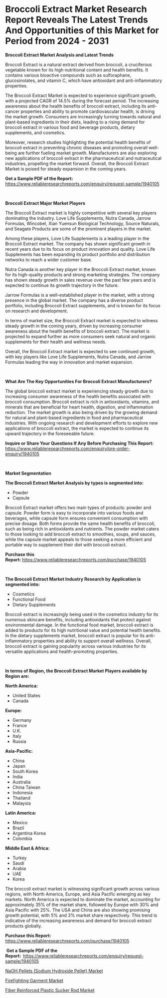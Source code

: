 <p><h1>Broccoli Extract Market Research Report Reveals The Latest Trends And Opportunities of this Market for Period from 2024 - 2031</h1></p><p><strong>Broccoli Extract Market Analysis and Latest Trends</strong></p>
<p><p>Broccoli Extract is a natural extract derived from broccoli, a cruciferous vegetable known for its high nutritional content and health benefits. It contains various bioactive compounds such as sulforaphane, glucosinolates, and vitamin C, which have antioxidant and anti-inflammatory properties.</p><p>The Broccoli Extract Market is expected to experience significant growth, with a projected CAGR of 14.5% during the forecast period. The increasing awareness about the health benefits of broccoli extract, including its anti-cancer properties and ability to promote cardiovascular health, is driving the market growth. Consumers are increasingly turning towards natural and plant-based ingredients in their diets, leading to a rising demand for broccoli extract in various food and beverage products, dietary supplements, and cosmetics.</p><p>Moreover, research studies highlighting the potential health benefits of broccoli extract in preventing chronic diseases and promoting overall well-being are further fueling market growth. Manufacturers are also exploring new applications of broccoli extract in the pharmaceutical and nutraceutical industries, propelling the market forward. Overall, the Broccoli Extract Market is poised for steady expansion in the coming years.</p></p>
<p><strong>Get a Sample PDF of the Report:&nbsp;</strong> <a href="https://www.reliableresearchreports.com/enquiry/request-sample/1940105">https://www.reliableresearchreports.com/enquiry/request-sample/1940105</a></p>
<p>&nbsp;</p>
<p><strong>Broccoli Extract Major Market Players</strong></p>
<p><p>The Broccoli Extract market is highly competitive with several key players dominating the industry. Love Life Supplements, Nutra Canada, Jarrow Formulas, Wincobel, Xian Yuensun Biological Technology, Source Naturals, and Seagate Products are some of the prominent players in the market.</p><p>Among these players, Love Life Supplements is a leading player in the Broccoli Extract market. The company has shown significant growth in recent years due to its focus on product innovation and quality. Love Life Supplements has been expanding its product portfolio and distribution networks to reach a wider customer base.</p><p>Nutra Canada is another key player in the Broccoli Extract market, known for its high-quality products and strong marketing strategies. The company has shown steady growth in sales revenue over the past few years and is expected to continue its growth trajectory in the future.</p><p>Jarrow Formulas is a well-established player in the market, with a strong presence in the global market. The company has a diverse product portfolio, including Broccoli Extract supplements, and is known for its focus on research and development.</p><p>In terms of market size, the Broccoli Extract market is expected to witness steady growth in the coming years, driven by increasing consumer awareness about the health benefits of broccoli extract. The market is projected to expand further as more consumers seek natural and organic supplements for their health and wellness needs.</p><p>Overall, the Broccoli Extract market is expected to see continued growth, with key players like Love Life Supplements, Nutra Canada, and Jarrow Formulas leading the way in innovation and market expansion.</p></p>
<p>&nbsp;</p>
<p><strong>What Are The Key Opportunities For Broccoli Extract Manufacturers?</strong></p>
<p><p>The global broccoli extract market is experiencing steady growth due to increasing consumer awareness of the health benefits associated with broccoli consumption. Broccoli extract is rich in antioxidants, vitamins, and minerals that are beneficial for heart health, digestion, and inflammation reduction. The market growth is also being driven by the growing demand for natural and plant-based ingredients in food and pharmaceutical industries. With ongoing research and development efforts to explore new applications of broccoli extract, the market is expected to continue its upward trajectory in the foreseeable future.</p></p>
<p><strong>Inquire or Share Your Questions If Any Before Purchasing This Report:</strong> <a href="https://www.reliableresearchreports.com/enquiry/pre-order-enquiry/1940105">https://www.reliableresearchreports.com/enquiry/pre-order-enquiry/1940105</a></p>
<p>&nbsp;</p>
<p><strong>Market Segmentation</strong></p>
<p><strong>The Broccoli Extract Market Analysis by types is segmented into:</strong></p>
<p><ul><li>Powder</li><li>Capsule</li></ul></p>
<p><p>Broccoli Extract market offers two main types of products: powder and capsule. Powder form is easy to incorporate into various foods and beverages, while capsule form ensures convenient consumption with precise dosage. Both forms provide the same health benefits of broccoli, such as being rich in antioxidants and nutrients. The powder market caters to those looking to add broccoli extract to smoothies, soups, and sauces, while the capsule market appeals to those seeking a more efficient and portable way to supplement their diet with broccoli extract.</p></p>
<p><strong>Purchase this Report:&nbsp;</strong><a href="https://www.reliableresearchreports.com/purchase/1940105">https://www.reliableresearchreports.com/purchase/1940105</a></p>
<p>&nbsp;</p>
<p><strong>The Broccoli Extract Market Industry Research by Application is segmented into:</strong></p>
<p><ul><li>Cosmetics</li><li>Functional Food</li><li>Dietary Supplements</li></ul></p>
<p><p>Broccoli extract is increasingly being used in the cosmetics industry for its numerous skincare benefits, including antioxidants that protect against environmental damage. In the functional food market, broccoli extract is added to products for its high nutritional value and potential health benefits. In the dietary supplements market, broccoli extract is popular for its anti-inflammatory properties and ability to support overall wellness. Overall, broccoli extract is gaining popularity across various industries for its versatile applications and health-promoting properties.</p></p>
<p>&nbsp;</p>
<p><strong>In terms of Region, the Broccoli Extract Market Players available by Region are:</strong></p>
<p>
    <p> <strong> North America: </strong>
        <ul>
            <li>United States</li>
            <li>Canada</li>
        </ul>
        </p> 
    <p> <strong> Europe: </strong>
        <ul>
            <li>Germany</li>
            <li>France</li>
            <li>U.K.</li>
            <li>Italy</li>
            <li>Russia</li>
        </ul>
        </p> 
    <p> <strong> Asia-Pacific: </strong>
        <ul>
            <li>China</li>
            <li>Japan</li>
            <li>South Korea</li>
            <li>India</li>
            <li>Australia</li>
            <li>China Taiwan</li>
            <li>Indonesia</li>
            <li>Thailand</li>
            <li>Malaysia</li>
        </ul>
        </p> 
    <p> <strong> Latin America: </strong>
        <ul>
            <li>Mexico</li>
            <li>Brazil</li>
            <li>Argentina Korea</li>
            <li>Colombia</li>
        </ul>
        </p> 
    <p> <strong> Middle East & Africa: </strong>
        <ul>
            <li>Turkey</li>
            <li>Saudi</li>
            <li>Arabia</li>
            <li>UAE</li>
            <li>Korea</li>
        </ul>
    </p>
    </p>
<p><p>The broccoli extract market is witnessing significant growth across various regions, with North America, Europe, and Asia Pacific emerging as key markets. North America is expected to dominate the market, accounting for approximately 35% of the market share, followed by Europe with 30% and Asia Pacific with 25%. The USA and China are also showing promising growth potential, with 5% and 3% market share respectively. This trend is indicative of the increasing awareness and demand for broccoli extract products globally.</p></p>
<p><strong>Purchase this Report: </strong><a href="https://www.reliableresearchreports.com/purchase/1940105">https://www.reliableresearchreports.com/purchase/1940105</a></p>
<p>&nbsp;<strong>Get a Sample PDF of the Report:&nbsp;&nbsp;</strong><a href="https://www.reliableresearchreports.com/enquiry/request-sample/1940105">https://www.reliableresearchreports.com/enquiry/request-sample/1940105</a></p>
<p><strong></strong></p>
<p><p><a href="https://view.publitas.com/reportprime-1/naoh-pellets-sodium-hydroxide-pellet-market-research-report-provides-critical-insights-that-can-help-shape-business-development-and-investment-strategies/">NaOH Pellets (Sodium Hydroxide Pellet) Market</a></p><p><a href="https://view.publitas.com/reportprime-1/firefighting-garment-market-size-market-trends-and-growth-outlook-forecasted-for-period-from-2024-to-2031/">Firefighting Garment Market</a></p><p><a href="https://view.publitas.com/reportprime-1/fiber-reinforced-plastic-sucker-rod-market-analysis-examines-its-scope-on-growth-opportunities-and-forecasted-trends-spanning-from-2024-to-2031/">Fiber Reinforced Plastic Sucker Rod Market</a></p></p>